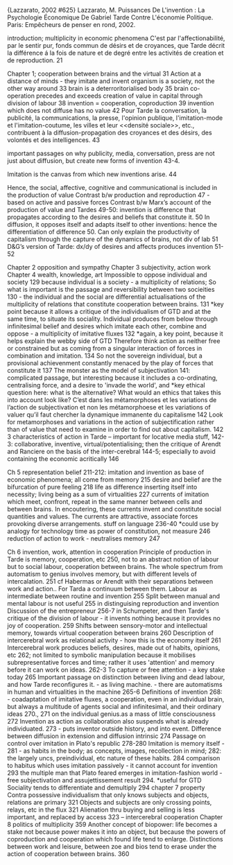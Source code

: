 ﻿{Lazzarato, 2002 #625}
Lazzarato, M. Puissances De L'invention : La Psychologie Économique De Gabriel Tarde Contre L'économie Politique. Paris: Empêcheurs de penser en rond, 2002.

introduction; multiplicity in economic phenomena
C'est par l'affectionabilité, par le sentir pur, fonds commun de désirs et de croyances, que Tarde décrit  la différence á la fois de nature et de degré entre les activités de creation et de reproduction. 21 

Chapter 1; cooperation between brains and the virtual
31 Action at a distance of minds - they imitate and invent
organism is a society, not the other way around 33
brain is a deterroritorialised body 35
brain co-operation precedes and exceeds creation of value in capital through division of labour 38
invention = cooperation, coproduction 39
invention which does not diffuse has no value 42
Pour Tarde la conversation, la publicité, la communications, la presse, l'opinion publique, l'imitation-mode et l'imitation-coutume, les villes et leur <<densité sociale>>, etc., contribuent à la diffusion-propagation des croyances et des désirs, des volontés et des intelligences. 43 

important passages on why publicity, media, conversation, press are not just about diffusion, but create new forms of invention 43-4. 

Imitation is the canvas from which new inventions arise. 44

Hence, the social, affective, cognitive and communicational is included in the production of value
Contrast b/w production and reproduction 47 - based on active and passive forces
Contrast b/w Marx’s account of the production of value and Tardes 49-50:  invention is difference that propagates according to the desires and beliefs that constitute it. 50 In diffusion, it opposes itself and adapts itself  to other inventions: hence the differentiation of difference 50. 
Can only explain the productivity of capitalism through the capture of the dynamics of brains, not div of lab 51
D&G’s version of Tarde: dx/dy of desires and affects produces invention 51-52


Chapter 2 opposition and sympathy
Chapter 3  subjectivity, action work
Chapter 4 wealth, knowledge, art
Impossible to oppose individual and society 129 because individual is a society  -  a multiplicity of relations;
So what is important is the passage and reversibility between two socieities 130 - the individual and the social are differential actualisations of the multiplicity of relations that constitute cooperation between brains. 131
*key point because it allows a critique of the individualism of GTD and at the same time, to situate its sociality.
Individual produces from below through infinitesimal belief and desires which imitate each other, combine and oppose - a multiplicity of imitative fluxes 132
*again, a key point, because it helps explain the webby side of GTD
Therefore think action as neither free or constrained but as coming from a singular interaction of forces in combination and imitation. 134
So not the sovereign individual, but a provisional achievenment constantly menaced by the play of forces that constitute it 137
The monster as the model of subjectivation 141: complicated passage, but interesting because it includes a co-ordinating, centralising force, and a desire to 'invade the world', and 
*key ethical question here: what is the alternative? What would an ethics that takes this into account look like?
C’est dans les métamorphoses et les variations de l’action de subjectivation et non les métamorphoese et les variations of valuer qu’il faut chercher la dynamique immanente du capitalisme 142
Look for metamorphoses and variations in the action of subjectification rather than of value that need to examine in order to find out about capitalism. 142
3 characteristics of action in Tarde – important for locative media stuff, 142-3: collaborative, inventive, virtual/potentialising; then the critique of Arendt and Ranciere on the basis of the inter-cerebral 144-5; especially to avoid containing the economic acritically 146

Ch 5 representation belief
211-212: imitation and invention as base of economic phenomena; all come from memory
215 desire and belief  are the bifurcation of pure feeling 
218 life as difference inserting itself into necessity; living being as a sum of virtualities
227 currents of imitation which meet, confront, repeat in the same manner between cells and between brains. In encoutering, these currents invent and constitute social quantities and values. The currents are attractive, associate forces provoking diverse arrangements. 
stuff on language 236-40 
*could use by analogy for technology
time as power of constitution, not measure 246
reduction of action to work - neutralises memory  247

Ch 6 invention, work, attention in cooperation
Principle of production in Tarde is memory, cooperation,  etc 250, not to an abstract notion of labour but to social labour, cooperation between brains. 
The whole spectrum from automatism to genius involves memory, but with different levels of intercalation. 251 cf Habermas or Arendt with their separations between work and action.. For Tarda a continuum between them. 
Labour as intermediate between routine and invention 255
Split between manual and mental labour is not useful 255 in distinguising reproduction and invention
Discussion of the entrepreneur 256-7 in Schumpeter, and then Tarde's critique of the division of labour - it invents nothing because it provides no joy of cooperation. 259
Shifts between sensory-motor and intellectual memory, towards virtual cooperation between brains 260
Description of intercerebral work as relational activity - how this is the economy itself 261
Intercerebral work produces beliefs, desires, made out of habits, opinions, etc 262; not limited to symbolic manipulation because it mobilises subrepresentative forces and time; rather it uses 'attention' and memory before it can work on ideas. 262-3
To capture or free attention - a key stake today 265
Important passage on distinction between living and dead labour, and how Tarde reconfigures it.  -  as living machine.  - there are automatisms in human and virtualities in the machine 265-6
Definitions of invention 268:  - coadaptation of imitative fluxes, a cooperation, even in an individual brain, but always a multitude of agents social and infinitesimal, and their ordinary ideas 270., 271 on the individual genius.as a mass of little consciousness 272
Invention as action as collaboration also suspends what is already individuated. 273 - puts inventor outside history, and into event.
Difference between diffusion in extension and diffusion intrinsic 274
Passage on control over imitation in Plato's republic 278-280
Imitation is memory itself - 281 - as habits in the body; as concepts, images, recollection in mind; 282: the largely uncs, preindividual, etc nature of these habits.
284 comparison to habitus which uses imitation passively - it cannot account for invention
293 the multiple man that Plato feared emerges in imitation-fashion world - free subjectivation and assujettissement result 294.
*useful for GTD
Sociality tends to differentiate and demultiply 294
chapter 7 property
Contra possessive individualism that only knows subjects and objects, relations are primary 321
Objects and subjects are only crossing points, relays, etc in the flux 321
Alienation thru buying and selling is less important, and replaced by access 323 – intercerebral cooperation
Chapter 8 politics of multiplicity
359 Another concept of biopower: life becomes a stake not because power makes it into an object, but because the powers of coproduction and cooperation which found life tend to enlarge.  Distinctions between work and leisure, between zoe and bios tend to erase under the action of cooperation between brains. 360
